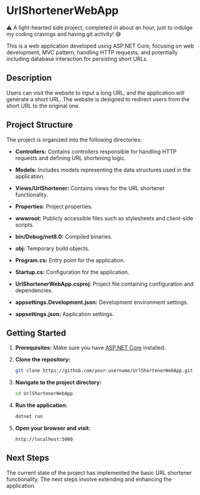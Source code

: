 # UrlShortenerWebApp

⚠ A light-hearted side project, completed in about an hour, just to indulge my coding cravings and having git activity! 😅

This is a web application developed using ASP.NET Core, focusing on web development, MVC pattern, handling HTTP requests, and potentially including database interaction for persisting short URLs.

## Description

Users can visit the website to input a long URL, and the application will generate a short URL. The website is designed to redirect users from the short URL to the original one.

## Project Structure

The project is organized into the following directories:

- **Controllers:** Contains controllers responsible for handling HTTP requests and defining URL shortening logic.

- **Models:** Includes models representing the data structures used in the application.

- **Views/UrlShortener:** Contains views for the URL shortener functionality.

- **Properties:** Project properties.

- **wwwroot:** Publicly accessible files such as stylesheets and client-side scripts.

- **bin/Debug/net8.0:** Compiled binaries.

- **obj:** Temporary build objects.

- **Program.cs:** Entry point for the application.

- **Startup.cs:** Configuration for the application.

- **UrlShortenerWebApp.csproj:** Project file containing configuration and dependencies.

- **appsettings.Development.json:** Development environment settings.

- **appsettings.json:** Application settings.

## Getting Started

1. **Prerequisites:** Make sure you have [ASP.NET Core](https://dotnet.microsoft.com/download) installed.

2. **Clone the repository:**
    ```bash
    git clone https://github.com/your-username/UrlShortenerWebApp.git
    ```

3. **Navigate to the project directory:**
    ```bash
    cd UrlShortenerWebApp
    ```

4. **Run the application:**
    ```bash
    dotnet run
    ```

5. **Open your browser and visit:**
    ```
    http://localhost:5000
    ```

## Next Steps

The current state of the project has implemented the basic URL shortener functionality. The next steps involve extending and enhancing the application. 
